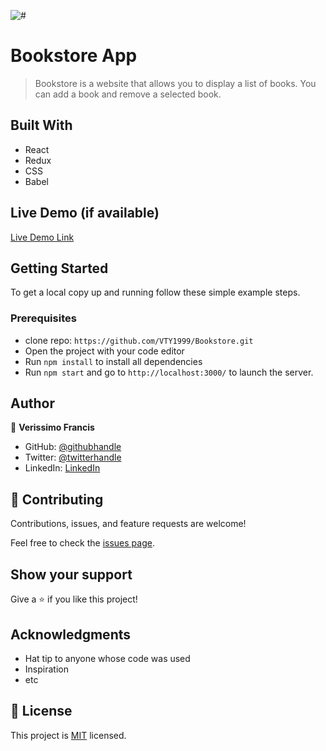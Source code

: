 ![#](https://img.shields.io/badge/Microverse-blueviolet)

# Bookstore App

> Bookstore is a website that allows you to display a list of books. You can add a book and remove a selected book.

## Built With

- React
- Redux
- CSS
- Babel

## Live Demo (if available)

[Live Demo Link](https://livedemo.com)

## Getting Started

To get a local copy up and running follow these simple example steps.

### Prerequisites

- clone repo: `https://github.com/VTY1999/Bookstore.git`
- Open the project with your code editor
- Run `npm install` to install all dependencies
- Run `npm start` and go to `http://localhost:3000/` to launch the server.

## Author

👤 **Verissimo Francis**

- GitHub: [@githubhandle](https://github.com/VTY1999)
- Twitter: [@twitterhandle](https://twitter.com/verissimoty?s=09)
- LinkedIn: [LinkedIn](https://www.linkedin.com/in/francis-o-verissimo/)

## 🤝 Contributing

Contributions, issues, and feature requests are welcome!

Feel free to check the [issues page](../../issues/).

## Show your support

Give a ⭐️ if you like this project!

## Acknowledgments

- Hat tip to anyone whose code was used
- Inspiration
- etc

## 📝 License

This project is [MIT](./MIT.md) licensed.
